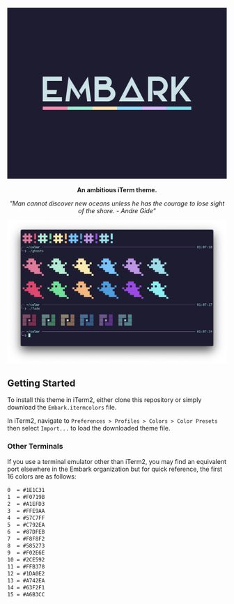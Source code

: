 <p align="center"><img src="Embark.svg" alt="Embark Logo"/></p>

<p align="center"><strong>An ambitious iTerm theme.</strong></p>

<p align="center"><em>"Man cannot discover new oceans unless he has the courage to lose sight of the shore. - Andre Gide"</em></p>

![embark screenshot](./embark-screenshot.png)

## Getting Started

To install this theme in iTerm2, either clone this repository or simply download the `Embark.itermcolors` file. 

In iTerm2, navigate to `Preferences > Profiles > Colors > Color Presets` then select `Import...` to load the downloaded theme file.

### Other Terminals

If you use a terminal emulator other than iTerm2, you may find an equivalent port elsewhere in the Embark organization but for quick reference, the first 16 colors are as follows:

```
0  = #1E1C31
1  = #F0719B
2  = #A1EFD3
3  = #FFE9AA
4  = #57C7FF
5  = #C792EA
6  = #87DFEB
7  = #F8F8F2
8  = #585273
9  = #F02E6E
10 = #2CE592
11 = #FFB378
12 = #1DA0E2
13 = #A742EA
14 = #63F2F1
15 = #A6B3CC
```
